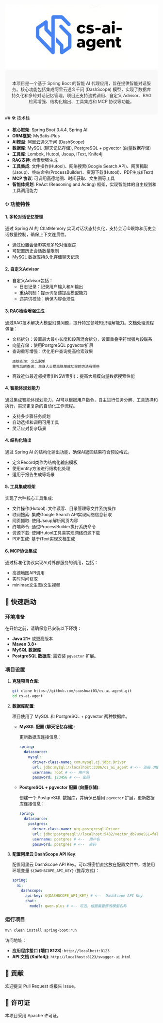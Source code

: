 <div style="text-align: center;">
  <img src="src/main/resources/logo.png" alt="Logo" />
</div>
<div style="text-align: center; background-color: #f8f8f8; padding: 20px; border-radius: 10px; color: #333;">  
  <p>本项目是一个基于 Spring Boot 的智能 AI 代理应用，旨在提供智能对话服务。核心功能包括集成阿里云通义千问 (DashScope) 模型，实现了数据库持久化和多轮对话记忆管理。项目还支持流式调用、自定义 Advisor、RAG 检索增强、结构化输出、工具集成和 MCP 协议等功能。</p>
</div>
## 🛠️ 技术栈

- **核心框架**: Spring Boot 3.4.4, Spring AI
- **ORM框架**: MyBatis-Plus
- **AI模型**: 阿里云通义千问 (DashScope)
- **数据库**: MySQL (聊天记忆存储), PostgreSQL + pgvector (向量数据存储)
- **工具库**: Lombok, Hutool, Jsoup, iText, Knife4j
- **RAG支持**: 检索增强生成
- **工具集成**: 文件操作(Hutool)、网络搜索(Google Search API)、网页抓取(Jsoup)、终端命令(ProcessBuilder)、资源下载(Hutool)、PDF生成(iText)
- **MCP 协议**: 可调用高德地图、时间获取、文生图等工具
- **智能体规划**: ReAct (Reasoning and Acting) 框架，实现智能体的自主规划和工具调用能力



### ✨ 功能特性

#### 1. 多轮对话记忆管理
通过 Spring AI 的 ChatMemory 实现对话状态持久化，支持会话ID跟踪和历史会话数量控制，确保上下文连贯性。
- 通过设置会话ID实现多轮对话跟踪
- 可配置历史会话数量限制
- MySQL 数据库持久化存储聊天记录

#### 2. 自定义Advisor
- 自定义Advisor包括：
  - 日志记录：记录用户输入和AI输出
  - 重读机制：提示词复述提高模型能力
  - 违禁词校验：确保内容合规性

#### 3. RAG检索增强生成
通过RAG技术解决大模型幻觉问题，提升特定领域知识理解能力。文档处理流程包括：
- 文档拆分：设置最大最小长度和段落混合拆分，设置重叠字符增强片段联系
- 向量存储：使用PostgreSQL pgvector扩展
- 查询重写增强：优化用户查询提高检索效果
  ```plainText
  原始查询: 怎么脱单
  重写后的查询: 单身人士提高脱单成功率的方法有哪些
  ```
- 高效近似最近邻搜索(HNSW索引)：提高大规模向量数据搜索性能

#### 4. 智能体规划能力
通过集成智能体规划能力，AI可以根据用户指令，自主进行任务分解、工具选择和执行，实现更复杂的自动化工作流程。
- 支持多步骤任务规划
- 自动选择和调用可用工具
- 灵活应对复杂场景

#### 4. 结构化输出
通过 Spring AI 的结构化输出功能，确保AI返回结果符合预设格式。
- 定义Record类作为结构化输出模板
- 使用entity方法进行结构化处理
- 适用于报告生成等场景

#### 5. 工具集成框架
实现了六种核心工具集成:
- 文件操作(Hutool): 文件读写、目录管理等文件系统操作
- 联网搜索: 集成Google Search API实现网络信息获取
- 网页抓取: 使用Jsoup解析网页内容
- 终端命令: 通过ProcessBuilder执行系统命令
- 资源下载: 使用Hutool工具类实现网络资源下载
- PDF生成: 基于iText实现文档生成

#### 6. MCP协议集成
通过标准化协议实现AI对外部服务的调用，包括：
- 高德地图API调用
- 实时时间获取
- minimax文生图/文生视频

## 🚀 快速启动


### 环境准备

在开始之前，请确保您已安装以下环境：

- **Java 21+** 或更高版本
- **Maven 3.8+**
- **MySQL 数据库**
- **PostgreSQL 数据库**: 需安装 `pgvector` 扩展。

### 项目设置

1. **克隆项目仓库**:

   ```bash
   git clone https://github.com/caoshuai03/cs-ai-agent.git
   cd cs-ai-agent
   ```

2. **数据库配置**:

   项目使用了 MySQL 和 PostgreSQL + pgvector 两种数据库。

   - **MySQL 配置 (聊天记忆存储)**:

     更新数据库连接信息：

     ```yaml
     spring:
       datasource:
         mysql:
           driver-class-name: com.mysql.cj.jdbc.Driver
           url: jdbc:mysql://localhost:3306/cs_ai_agent # <-- 连接 URL
           username: root # <-- 用户名
           password: 123456 # <-- 密码
     ```

   - **PostgreSQL + pgvector 配置 (向量存储)**:

     创建一个 PostgreSQL 数据库，并确保已启用 `pgvector` 扩展，更新数据库连接信息：

     ```yaml
     spring:
       datasource:
         postgres:
           driver-class-name: org.postgresql.Driver
           url: jdbc:postgresql://localhost:5432/vector_db?useSSL=false # <-- 替换为 PostgreSQL 连接 URL
           username: postgres # <--  用户名
           password: postgres # <--  密码
     ```   

3. **配置阿里云 DashScope API Key**:

   配置阿里云 DashScope API Key。可以将密钥直接放在配置文件中，或使用环境变量 `${DASHSCOPE_API_KEY}` (推荐方式)：

   ```yaml
   spring:
     ai:
       dashscope:
         api-key: ${DASHSCOPE_API_KEY} # <--  DashScope API Key
         chat:
           model: qwen-plus # <-- 可选，根据需要修改模型名称
   ```

###  运行项目


```bash
mvn clean install spring-boot:run
```

  访问地址：

- **应用程序接口 (端口 8123)**: `http://localhost:8123`
- **API 文档 (Knife4j)**: `http://localhost:8123/swagger-ui.html`


## 🤝 贡献
欢迎提交 Pull Request 或报告 Issue。

## 📄 许可证
本项目采用 Apache 许可证。
